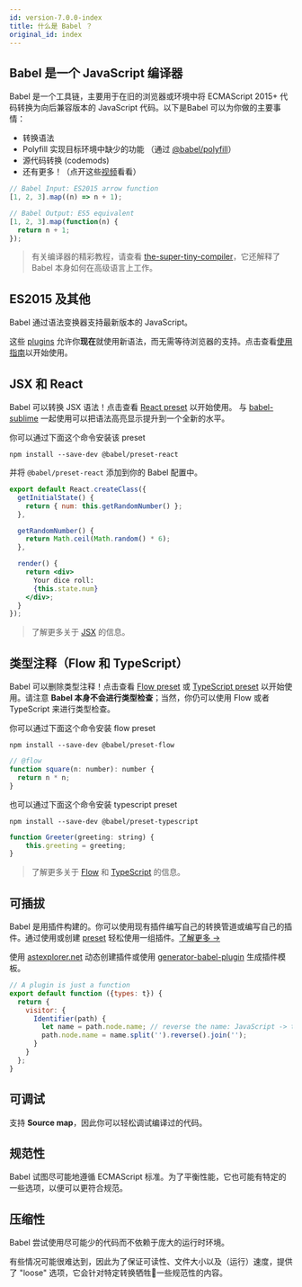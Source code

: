 ```yaml
---
id: version-7.0.0-index
title: 什么是 Babel ？
original_id: index
---
```


## Babel 是一个 JavaScript 编译器

Babel 是一个工具链，主要用于在旧的浏览器或环境中将 ECMAScript 2015+ 代码转换为向后兼容版本的 JavaScript 代码。以下是Babel 可以为你做的主要事情：
- 转换语法
- Polyfill 实现目标环境中缺少的功能 （通过 [@babel/polyfill](polyfill.md)）
- 源代码转换 (codemods)
- 还有更多！（点开这些[视频](/videos.html)看看）

```js
// Babel Input: ES2015 arrow function
[1, 2, 3].map((n) => n + 1);

// Babel Output: ES5 equivalent
[1, 2, 3].map(function(n) {
  return n + 1;
});
```

> 有关编译器的精彩教程，请查看 [the-super-tiny-compiler](https://github.com/thejameskyle/the-super-tiny-compiler)，它还解释了 Babel 本身如何在高级语言上工作。

## ES2015 及其他

Babel 通过语法变换器支持最新版本的 JavaScript。

这些 [plugins](plugins.md) 允许你**现在**就使用新语法，而无需等待浏览器的支持。点击查看[使用指南](usage.md)以开始使用。

## JSX 和 React

Babel 可以转换 JSX 语法！点击查看 [React preset](preset-react.md) 以开始使用。 与 [babel-sublime](https://github.com/babel/babel-sublime) 一起使用可以把语法高亮显示提升到一个全新的水平。

你可以通过下面这个命令安装该 preset

```shell
npm install --save-dev @babel/preset-react
```

并将 `@babel/preset-react` 添加到你的 Babel 配置中。

```jsx
export default React.createClass({
  getInitialState() {
    return { num: this.getRandomNumber() };
  },

  getRandomNumber() {
    return Math.ceil(Math.random() * 6);
  },

  render() {
    return <div>
      Your dice roll:
      {this.state.num}
    </div>;
  }
});
```

> 了解更多关于 [JSX](https://facebook.github.io/jsx/) 的信息。

## 类型注释（Flow 和 TypeScript）

Babel 可以删除类型注释！点击查看 [Flow preset](preset-flow.md) 或 [TypeScript preset](preset-typescript.md) 以开始使用。请注意 **Babel 本身不会进行类型检查**；当然，你仍可以使用 Flow 或者 TypeScript 来进行类型检查。

你可以通过下面这个命令安装 flow preset

```shell
npm install --save-dev @babel/preset-flow
```

```js
// @flow
function square(n: number): number {
  return n * n;
}
```

也可以通过下面这个命令安装 typescript preset

```shell
npm install --save-dev @babel/preset-typescript
```

```js
function Greeter(greeting: string) {
    this.greeting = greeting;
}
```

> 了解更多关于 [Flow](http://flow.org/) 和 [TypeScript](https://www.typescriptlang.org/) 的信息。

可插拔
---------

Babel 是用插件构建的。你可以使用现有插件编写自己的转换管道或编写自己的插件。通过使用或创建 [preset](plugins.md#presets) 轻松使用一组插件。[了解更多 →](plugins.md)

使用 [astexplorer.net](https://astexplorer.net/#/KJ8AjD6maa) 动态创建插件或使用 [generator-babel-plugin](https://github.com/babel/generator-babel-plugin) 生成插件模板。

```javascript
// A plugin is just a function
export default function ({types: t}) {
  return {
    visitor: {
      Identifier(path) {
        let name = path.node.name; // reverse the name: JavaScript -> tpircSavaJ
        path.node.name = name.split('').reverse().join('');
      }
    }
  };
}
```

可调试
----------

支持 **Source map**，因此你可以轻松调试编译过的代码。

规范性
--------

Babel 试图尽可能地遵循 ECMAScript 标准。为了平衡性能，它也可能有特定的一些选项，以便可以更符合规范。

压缩性
--------

Babel 尝试使用尽可能少的代码而不依赖于庞大的运行时环境。

有些情况可能很难达到，因此为了保证可读性、文件大小以及（运行）速度，提供了 "loose" 选项，它会针对特定转换牺牲一些规范性的内容。

